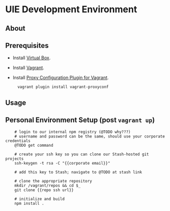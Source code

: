 UIE Development Environment
===========================

About
-----

Prerequisites
-------------
* Install [Virtual Box](https://www.virtualbox.org/wiki/Downloads).
* Install [Vagrant](https://www.vagrantup.com/downloads.html).
* Install [Proxy Configuration Plugin for Vagrant](http://tmatilai.github.io/vagrant-proxyconf/).

        vagrant plugin install vagrant-proxyconf


Usage
-----

Personal Environment Setup (post `vagrant up`)
----------------------------------------------

        # login to our internal npm registry (@TODO why???)
        # username and password can be the same, should use your corporate credentials
        @TODO get command

        # create your ssh key so you can clone our Stash-hosted git projects
        ssh-keygen -t rsa -C "{{corporate email}}"

        # add this key to Stash; navigate to @TODO at stash link

        # clone the appropriate repository
        mkdir /vagrant/repos && cd $_
        git clone {{repo ssh url}}

        # initialize and build
        npm install .

